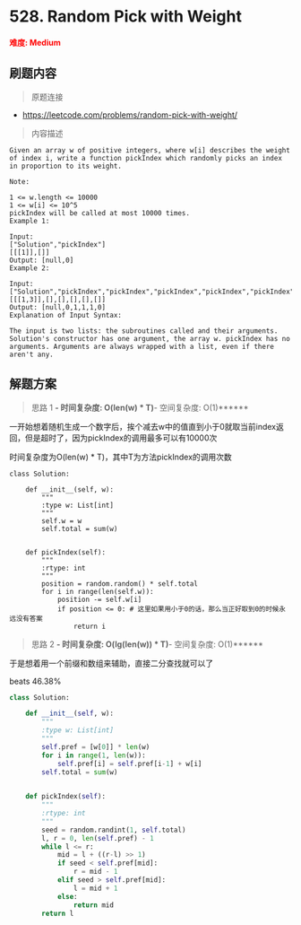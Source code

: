 # 528. Random Pick with Weight

**<font color=red>难度: Medium</font>**

## 刷题内容

> 原题连接

* https://leetcode.com/problems/random-pick-with-weight/

> 内容描述

```
Given an array w of positive integers, where w[i] describes the weight of index i, write a function pickIndex which randomly picks an index in proportion to its weight.

Note:

1 <= w.length <= 10000
1 <= w[i] <= 10^5
pickIndex will be called at most 10000 times.
Example 1:

Input: 
["Solution","pickIndex"]
[[[1]],[]]
Output: [null,0]
Example 2:

Input: 
["Solution","pickIndex","pickIndex","pickIndex","pickIndex","pickIndex"]
[[[1,3]],[],[],[],[],[]]
Output: [null,0,1,1,1,0]
Explanation of Input Syntax:

The input is two lists: the subroutines called and their arguments. Solution's constructor has one argument, the array w. pickIndex has no arguments. Arguments are always wrapped with a list, even if there aren't any.
```

## 解题方案

> 思路 1
******- 时间复杂度: O(len(w) * T)******- 空间复杂度: O(1)******


一开始想着随机生成一个数字后，挨个减去w中的值直到小于0就取当前index返回，但是超时了，因为pickIndex的调用最多可以有10000次

时间复杂度为O(len(w) * T)，其中T为方法pickIndex的调用次数

```
class Solution:

    def __init__(self, w):
        """
        :type w: List[int]
        """
        self.w = w
        self.total = sum(w)
        

    def pickIndex(self):
        """
        :rtype: int
        """
        position = random.random() * self.total
        for i in range(len(self.w)):
            position -= self.w[i]
            if position <= 0: # 这里如果用小于0的话，那么当正好取到0的时候永远没有答案
                return i
```


> 思路 2
******- 时间复杂度: O(lg(len(w)) * T)******- 空间复杂度: O(1)******

于是想着用一个前缀和数组来辅助，直接二分查找就可以了

beats 46.38%

```python
class Solution:

    def __init__(self, w):
        """
        :type w: List[int]
        """
        self.pref = [w[0]] * len(w)
        for i in range(1, len(w)):
            self.pref[i] = self.pref[i-1] + w[i]
        self.total = sum(w)
        

    def pickIndex(self):
        """
        :rtype: int
        """
        seed = random.randint(1, self.total)
        l, r = 0, len(self.pref) - 1
        while l <= r:
            mid = l + ((r-l) >> 1)
            if seed < self.pref[mid]:
                r = mid - 1
            elif seed > self.pref[mid]:
                l = mid + 1
            else:
                return mid
        return l
```

























